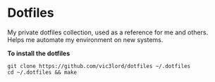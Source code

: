 # Dotfiles

My private dotfiles collection, used as a reference for me and others.  
Helps me automate my environment on new systems.

**To install the dotfiles**

```
git clone https://github.com/vic3lord/dotfiles ~/.dotfiles
cd ~/.dotfiles && make
```
